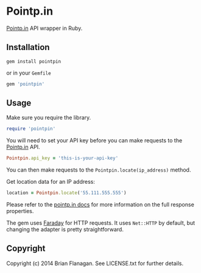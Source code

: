 # Pointp.in

[Pointp.in](https://pointp.in) API wrapper in Ruby.

## Installation

`gem install pointpin`

or in your `Gemfile`

```ruby
gem 'pointpin'
```

## Usage

Make sure you require the library.

```ruby
require 'pointpin'
```

You will need to set your API key before you can make requests to the [Pointp.in](https://pointp.in) API.

```ruby
Pointpin.api_key = 'this-is-your-api-key'
```

You can then make requests to the `Pointpin.locate(ip_address)` method.

Get location data for an IP address:

```ruby
location = Pointpin.locate('55.111.555.555')
```

Please refer to the [pointp.in docs](https://pointp.in/docs/get-started) for more information on the full response properties.

The gem uses [Faraday](https://github.com/lostisland/faraday) for HTTP requests. It uses `Net::HTTP` by default, but changing the adapter is pretty straightforward.

## Copyright

Copyright (c) 2014 Brian Flanagan. See LICENSE.txt for further details.